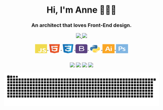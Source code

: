 <h1 align="center">Hi, I'm Anne 👩🏻‍💻</h1>
<h3 align="center">An architect that loves Front-End design.</h3>

<div align="center">
  <a href="https://github.com/anneraupp">
  <img height="180em" src="https://github-readme-stats.vercel.app/api?username=anneraupp&show_icons=true&theme=dracula&include_all_commits=true&count_private=false"/>
  <img height="180em" src="https://github-readme-stats.vercel.app/api/top-langs/?username=anneraupp&layout=compact&langs_count=7&theme=dracula"/>
</div>
  
  <div style="display: inline_block" align="center"><br>
  <img align="center" alt="Anne-Js" height="30" width="40" src="https://raw.githubusercontent.com/devicons/devicon/master/icons/javascript/javascript-plain.svg">
  <img align="center" alt="Anne-HTML" height="30" width="40" src="https://raw.githubusercontent.com/devicons/devicon/master/icons/html5/html5-original.svg">
  <img align="center" alt="Anne-CSS" height="30" width="40" src="https://raw.githubusercontent.com/devicons/devicon/master/icons/css3/css3-original.svg">
    <img align="center" alt="Anne-Bootstrap" height="30" width="40" src="https://raw.githubusercontent.com/devicons/devicon/master/icons/bootstrap/bootstrap-plain.svg">
  <img align="center" alt="Anne-Python" height="30" width="40" src="https://raw.githubusercontent.com/devicons/devicon/master/icons/python/python-original.svg">
  <img align="center" alt="Anne-Illustrator" height="30" width="40" src="https://raw.githubusercontent.com/devicons/devicon/master/icons/illustrator/illustrator-plain.svg">
  <img align="center" alt="Anne-Photoshop" height="30" width="40" src="https://raw.githubusercontent.com/devicons/devicon/master/icons/photoshop/photoshop-plain.svg">
  </div>

  ##

<div align="center"> 
  <a href="https://instagram.com/arqanneraupp" target="_blank"><img src="https://img.shields.io/badge/-Instagram-%23E4405F?style=for-the-badge&logo=instagram&logoColor=white" target="_blank"></a>
  <a href = "mailto:anneraupp@gmail.com"><img src="https://img.shields.io/badge/-Gmail-%23333?style=for-the-badge&logo=gmail&logoColor=white" target="_blank"></a>
  <a href="https://www.linkedin.com/in/anneraupp" target="_blank"><img src="https://img.shields.io/badge/-LinkedIn-%230077B5?style=for-the-badge&logo=linkedin&logoColor=white" target="_blank"></a> 
  <a href="https://twitter.com/RauppAnne" target="_blank"><img src="https://img.shields.io/badge/Twitter-1DA1F2?style=for-the-badge&logo=twitter&logoColor=white" target="_blank"></a> 
  
 
![Snake animation](https://github.com/anneraupp/anneraupp/blob/output/github-contribution-grid-snake.svg)
  
</div>

